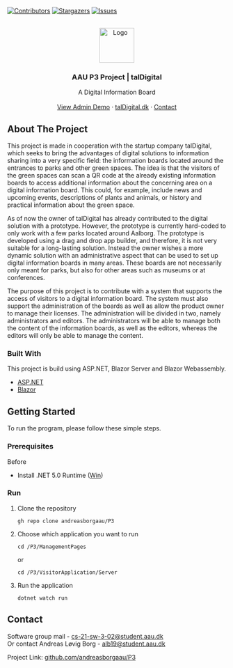 [![Contributors][contributors-shield]][contributors-url]
[![Stargazers][stars-shield]][stars-url]
[![Issues][issues-shield]][issues-url]

<!-- PROJECT LOGO -->
<br />
<div align="center">
  <a href="http://taldigital.dk/">
    <img src="https://i.imgur.com/QtVY2Gm.png" alt="Logo" width="80" height="80">
  </a>

  <h3 align="center">AAU P3 Project | talDigital</h3>

  <p align="center">
    A Digital Information Board
    <br />
    <!--<a href="https://github.com/othneildrew/Best-README-Template"><strong>Explore the docs »</strong></a>
    <br />-->
    <br />
    <a href="https://edit.taldigital.dk/admin">View Admin Demo</a>
    ·
    <a href="https://taldigital.dk">talDigital.dk</a>
    ·
    <a href="#contact">Contact</a>
  </p>
</div>


<!-- ABOUT THE PROJECT -->
## About The Project

This project is made in cooperation with the startup company talDigital, which seeks to bring the advantages of digital solutions to information sharing into a very specific field: the information boards located around the entrances to parks and other green spaces. The idea is that the visitors of the green spaces can scan a QR code at the already existing information boards to access additional information about the concerning area on a digital information board. This could, for example, include news and upcoming events, descriptions of plants and animals, or history and practical information about the green space.

As of now the owner of talDigital has already contributed to the digital solution with a prototype. However, the prototype is currently hard-coded to only work with a few parks located around Aalborg. The prototype is developed using a drag and drop app builder, and therefore, it is not very suitable for a long-lasting solution. Instead the owner wishes a more dynamic solution with an administrative aspect that can be used to set up digital information boards in many areas. These boards are not necessarily only meant for parks, but also for other areas such as museums or at conferences.

The purpose of this project is to contribute with a system that supports the access of visitors to a digital information board. The system must also support the administration of the boards as well as allow the product owner to manage their licenses. The administration will be divided in two, namely administrators and editors. The administrators will be able to manage both the content of the information boards, as well as the editors, whereas the editors will only be able to manage the content.

### Built With

This project is build using ASP.NET, Blazor Server and Blazor Webassembly.

* [ASP.NET](https://dotnet.microsoft.com/en-us/apps/aspnet)
* [Blazor](https://dotnet.microsoft.com/en-us/apps/aspnet/web-apps/blazor)


<!-- GETTING STARTED -->
## Getting Started

To run the program, please follow these simple steps.

### Prerequisites

Before
* Install .NET 5.0 Runtime (<a href="https://download.visualstudio.microsoft.com/download/pr/bf3abcc3-5461-451c-9dd6-b74491cf0eed/84775adc7e46888289477b5c72e691fd/dotnet-hosting-5.0.12-win.exe" target="_blank">Win</a>)

### Run

1. Clone the repository
   ```
   gh repo clone andreasborgaau/P3
   ```
2. Choose which application you want to run
   ```
   cd /P3/ManagementPages
   ```
   or
   ```
   cd /P3/VisitorApplication/Server
   ```
3. Run the application
   ```
   dotnet watch run
   ```

<div id="contact">

<!-- CONTACT -->
## Contact

Software group mail - cs-21-sw-3-02@student.aau.dk
  <br />
Or contact Andreas Løvig Borg - alb19@student.aau.dk

Project Link: [github.com/andreasborgaau/P3](https://github.com/andreasborgaau/P3)
</div>

[contributors-shield]: https://img.shields.io/github/contributors/othneildrew/Best-README-Template.svg?style=for-the-badge
[contributors-url]: https://github.com/andreasborgaau/P3/graphs/contributors
[stars-shield]: https://img.shields.io/github/stars/othneildrew/Best-README-Template.svg?style=for-the-badge
[stars-url]: https://github.com/andreasborgaau/P3/stargazers
[issues-shield]: https://img.shields.io/github/issues/othneildrew/Best-README-Template.svg?style=for-the-badge
[issues-url]: https://github.com/andreasborgaau/P3/issues
[product-screenshot]: images/screenshot.png

